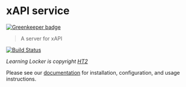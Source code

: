 # xAPI service

[![Greenkeeper badge](https://badges.greenkeeper.io/LearningLocker/xapi-service.svg)](https://greenkeeper.io/)
> A server for xAPI

[![Build Status](https://travis-ci.org/LearningLocker/xapi-service.svg?branch=master)](https://travis-ci.org/LearningLocker/xapi-service)

*Learning Locker is copyright [HT2](http://ht2.co.uk)*

Please see our [documentation](http://docs.learninglocker.net) for installation, configuration, and usage instructions.
